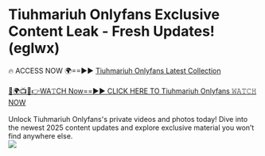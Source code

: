 # Tiuhmariuh Onlyfans Exclusive Content Leak - Fresh Updates! (eglwx)

🔥 ACCESS NOW 🌍==►► <a href="https://tinyurl.com/kvy9nzfs" rel="nofollow">Tiuhmariuh Onlyfans Latest Collection</a>
<br><br>
[🔴🌍📺📱👉WA𝚃CH Now==►► CLICK HERE TO Tiuhmariuh Onlyfans 𝚆𝙰𝚃𝙲𝙷 NOW](https://tinyurl.com/kvy9nzfs)
<br><br>
Unlock Tiuhmariuh Onlyfans's private videos and photos today! Dive into the newest 2025 content updates and explore exclusive material you won’t find anywhere else.
<br>
<a href="https://tinyurl.com/kvy9nzfs" rel="nofollow" data-target="animated-image.originalLink"><img src="https://camo.githubusercontent.com/8a4f000d20f83aca3bf7ec5f350d767afa0574a8a352519fd8cfa583a6f93a33/68747470733a2f2f692e696d6775722e636f6d2f644a486b345a712e676966" data-canonical-src="https://i.imgur.com/dJHk4Zq.gif" style="max-width: 100%; display: inline-block;" data-target="animated-image.originalImage"></a>
<br>
